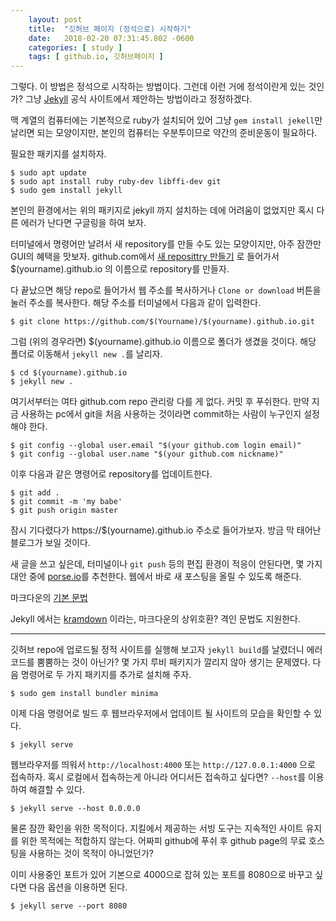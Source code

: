 ```yaml
---
    layout: post
    title:  "깃허브 페이지 (정석으로) 시작하기"
    date:   2018-02-20 07:31:45.802 -0600
    categories: [ study ]
    tags: [ github.io, 깃허브페이지 ]
---
```


그렇다. 이 방법은 정석으로 시작하는 방법이다. 그런데 이런 거에 정석이란게 있는 것인가? 그냥 [Jekyll](https://jekyllrb-ko.github.io/) 공식 사이트에서 제안하는 방법이라고 정정하겠다. <!--more-->

맥 계열의 컴퓨터에는 기본적으로 ruby가 설치되어 있어 그냥 `gem install jekell`만 날리면 되는 모양이지만, 본인의 컴퓨터는 우분투이므로 약간의 준비운동이 필요하다.

필요한 패키지를 설치하자.

    $ sudo apt update
    $ sudo apt install ruby ruby-dev libffi-dev git
    $ sudo gem install jekyll

본인의 환경에서는 위의 패키지로 jekyll 까지 설치하는 데에 어려움이 없었지만 혹시 다른 에러가 난다면 구글링을 하여 보자.

터미널에서 명령어만 날려서 새 repository를 만들 수도 있는 모양이지만, 아주 잠깐만 GUI의 혜택을 맛보자. github.com에서 [새 reposittry 만들기](https://github.com/new) 로 들어가서 $(yourname).github.io 의 이름으로 repository를 만들자.

다 끝났으면 해당 repo로 들어가서 웹 주소를 복사하거나 `Clone or download` 버튼을 눌러 주소를 복사한다. 해당 주소를 터미널에서 다음과 같이 입력한다.

    $ git clone https://github.com/$(Yourname)/$(yourname).github.io.git

그럼 (위의 경우라면) $(yourname).github.io 이름으로 폴더가 생겼을 것이다. 해당 폴더로 이동해서 `jekyll new .`를 날리자.

    $ cd $(yourname).github.io
    $ jekyll new .

여기서부터는 여타 github.com repo 관리랑 다를 게 없다. 커밋 후 푸쉬한다. 만약 지금 사용하는 pc에서 git을 처음 사용하는 것이라면 commit하는 사람이 누구인지 설정해야 한다.

    $ git config --global user.email "$(your github.com login email)"
    $ git config --global user.name "$(your github.com nickname)"

이후 다음과 같은 명령어로 repository를 업데이트한다.

    $ git add .
    $ git commit -m 'my babe'
    $ git push origin master

잠시 기다렸다가 https://$(yourname).github.io 주소로 들어가보자. 방금 막 태어난 블로그가 보일 것이다.

새 글을 쓰고 싶은데, 터미널이나 `git push` 등의 편집 환경이 적응이 안된다면, 몇 가지 대안 중에 [porse.io](http://prose.io)를 추천한다. 웹에서 바로 새 포스팅을 올릴 수 있도록 해준다. 

마크다운의 [기본 문법](https://gist.github.com/ihoneymon/652be052a0727ad59601)

Jekyll 에서는 [kramdown](https://kramdown.gettalong.org/syntax.html) 이라는, 마크다운의 상위호환? 격인 문법도 지원한다.

----------------

깃허브 repo에 업로드될 정적 사이트를 실행해 보고자 `jekyll build`를 날렸더니 에러코드를 뿜뿜하는 것이 아닌가? 몇 가지 루비 패키지가 깔리지 않아 생기는 문제였다. 다음 명령어로 두 가지 패키지를 추가로 설치해 주자.

    $ sudo gem install bundler minima

이제 다음 명령어로 빌드 후 웹브라우저에서 업데이트 될 사이트의 모습을 확인할 수 있다.

    $ jekyll serve

웹브라우저를 띄워서 `http://localhost:4000` 또는 `http://127.0.0.1:4000` 으로 접속하자. 혹시 로컬에서 접속하는게 아니라 어디서든 접속하고 싶다면? `--host`를 이용하여 해결할 수 있다.

    $ jekyll serve --host 0.0.0.0

물론 잠깐 확인을 위한 목적이다. 지킬에서 제공하는 서빙 도구는 지속적인 사이트 유지를 위한 목적에는 적합하지 않는다. 어짜피 github에 푸쉬 후 github page의 무료 호스팅을 사용하는 것이 목적이 아니었던가?

이미 사용중인 포트가 있어 기본으로 4000으로 잡혀 있는 포트를 8080으로 바꾸고 싶다면 다음 옵션을 이용하면 된다.

    $ jekyll serve --port 8080
